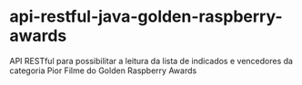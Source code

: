 # api-restful-java-golden-raspberry-awards
API RESTful para possibilitar a leitura da lista de indicados e vencedores da categoria Pior Filme do Golden Raspberry Awards
